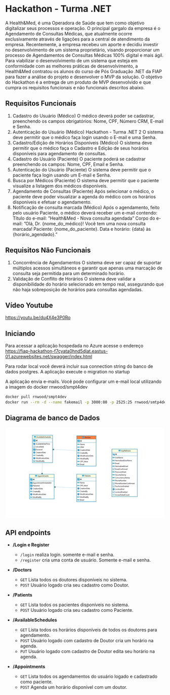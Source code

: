 # Hackathon - Turma .NET
A Health&Med, é uma Operadora de Saúde que tem como objetivo digitalizar seus processos e operação. O principal gargalo da empresa é o Agendamento de
Consultas Médicas, que atualmente ocorre exclusivamente através de ligações para a central de atendimento da empresa.
Recentemente, a empresa recebeu um aporte e decidiu investir no
desenvolvimento de um sistema proprietário, visando proporcionar um processo
de Agendamentos de Consultas Médicas 100% digital e mais ágil.
Para viabilizar o desenvolvimento de um sistema que esteja em conformidade
com as melhores práticas de desenvolvimento, a Health&Med contratou os alunos
do curso de Pós Graduação .NET da FIAP para fazer a análise do projeto e
desenvolver o MVP da solução.
O objetivo do Hackathon é a entrega de um produto de MVP desenvolvido e que
cumpra os requisitos funcionais e não funcionais descritos abaixo.

## Requisitos Funcionais 

1. Cadastro do Usuário (Médico)
O médico deverá poder se cadastrar, preenchendo os campos
obrigatórios: Nome, CPF, Número CRM, E-mail e Senha.
2. Autenticação do Usuário (Médico)
Hackathon - Turma .NET 2
O sistema deve permitir que o médico faça login usando o E-mail e uma
Senha.
3. Cadastro/Edição de Horários Disponíveis (Médico)
O sistema deve permitir que o médico faça o Cadastro e Edição de seus
horários disponíveis para agendamento de consultas.
4. Cadastro do Usuário (Paciente)
O paciente poderá se cadastrar preenchendo os campos: Nome, CPF, Email
e Senha.
5. Autenticação do Usuário (Paciente)
O sistema deve permitir que o paciente faça login usando um E-mail e
Senha.
6. Busca por Médicos (Paciente)
O sistema deve permitir que o paciente visualize a listagem dos médicos
disponíveis.
7. Agendamento de Consultas (Paciente)
Após selecionar o médico, o paciente deve poder visualizar a agenda do
médico com os horários disponíveis e efetuar o agendamento.
8. Notificação de consulta marcada (Médico)
Após o agendamento, feito pelo usuário Paciente, o médico deverá
receber um e-mail contendo:
Título do e-mail:
”Health&Med - Nova consulta agendada”
Corpo do e-mail:
”Olá, Dr. {nome_do_médico}!
Você tem uma nova consulta marcada!
Paciente: {nome_do_paciente}.
Data e horário: {data} às {horário_agendado}.”

## Requisitos Não Funcionais
1. Concorrência de Agendamentos
O sistema deve ser capaz de suportar múltiplos acessos simultâneos e
garantir que apenas uma marcação de consulta seja permitida para um
determinado horário.
2. Validação de Conflito de Horários
O sistema deve validar a disponibilidade do horário selecionado em tempo
real, assegurando que não haja sobreposição de horários para consultas
agendadas.

## Vídeo Youtube

https://youtu.be/du4X4e3P0Ro

## Iniciando

Para acessar a aplicação hospedada no Azure acesse o  endereço https://fiap-hackathon-f7cyata0hnd5djat.eastus-01.azurewebsites.net/swagger/index.html

Para rodar local você deverá incluir sua connection string do banco de dados postgres. A aplicação execute o migration no startup

A aplicação envia e-mails. Você pode configurar um e-mail local utilizando a imagem do docker rnwood/smpt4dev

```bash
docker pull rnwood/smpt4dev
docker run --rm -d --name fakemail -p 3000:80 -p 2525:25 rnwood/smtp4dev

```


## Diagrama de banco de Dados

![architectural diagram](images/diagram_bd.JPG)

## API endpoints

- **/Login e Register**
  - `/login` realiza login. somente e-mail e senha.
  - `/register` cria uma conta de usuário. Somente e-mail e senha.

- **/Doctors**
  - `GET` Lista todos os doutores disponíveis no sistema.
  - `POST` Usuário logado cria seu cadastro como Doutor.

- **/Patients**
  - `GET` Lista todos os pacientes  disponíveis no sistema.
  - `POST` Usuário logado cria seu cadastro como Paciente.

- **/AvailableSchedules**
  - `GET` Lista todos os horários disponíveis de todos os doutores para agendamento. 
  - `POST` Usuário logado com cadastro de Doutor cria um horário na agenda.
  - `PUT` Usuário logado com cadastro de Doutor edita seu horário na agenda.

- **/Appointments**
  - `GET` Lista todos os agendamentos do usuário logado e cadastrado como paciente.
  - `POST` Agenda um horário disponível com um doutor.
